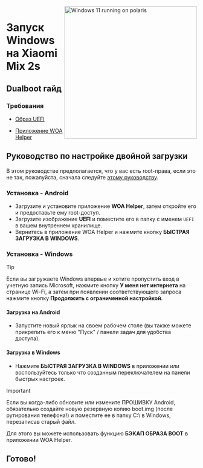 <img align="right" src="https://github.com/n00b69/woa-polaris/blob/main/polaris.png" width="350" alt="Windows 11 running on polaris">

# Запуск Windows на Xiaomi Mix 2s

## Dualboot гайд

### Требования
- [Образ UEFI](https://github.com/n00b69/woa-polaris/releases/tag/UEFI)

- [Приложение WOA Helper](https://github.com/n00b69/woa-helper/releases/tag/APK)

## Руководство по настройке двойной загрузки
В этом руководстве предполагается, что у вас есть root-права, если это не так, пожалуйста, сначала следуйте [этому руководству](root-ru.md).

### Установка - Android
- Загрузите и установите приложение **WOA Helper**, затем откройте его и предоставьте ему root-доступ.
- Загрузите изображение **UEFI** и поместите его в папку с именем `UEFI` в вашем внутреннем хранилище.
- Вернитесь в приложение WOA Helper и нажмите кнопку **БЫСТРАЯ ЗАГРУЗКА В WINDOWS**.
  
### Установка - Windows
> [!Tip]
> Если вы загружаете Windows впервые и хотите пропустить вход в учетную запись Microsoft, нажмите кнопку **У меня нет интернета** на странице Wi-Fi, а затем при появлении соответствующего запроса нажмите кнопку **Продолжить с ограниченной настройкой**.

#### Загрузка на Android
- Запустите новый ярлык на своем рабочем столе (вы также можете прикрепить его к меню "Пуск" / панели задач для удобства доступа).

#### Загрузка в Windows
- Нажмите **БЫСТРАЯ ЗАГРУЗКА В WINDOWS** в приложении или воспользуйтесь только что созданным переключателем на панели быстрых настроек.

> [!Important]
> Если вы когда-либо обновите или измените ПРОШИВКУ Android, обязательно создайте новую резервную копию boot.img (после рутирования телефона!) и поместите ее в папку C:\ в Windows, перезаписав старый файл.
> 
> Для этого вы можете использовать функцию **БЭКАП ОБРАЗА BOOT** в приложении WOA Helper.

## Готово!



















